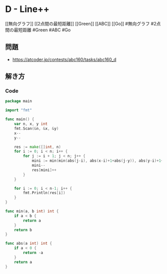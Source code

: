 # D - Line++
[[無向グラフ]] [[2点間の最短距離]] [[Green]] [[ABC]] [[Go]]
#無向グラフ #2点間の最短距離 #Green #ABC #Go 

## 問題
- https://atcoder.jp/contests/abc160/tasks/abc160_d

## 解き方
### Code
```go
package main

import "fmt"

func main() {
	var n, x, y int
	fmt.Scan(&n, &x, &y)
	x--
	y--

	res := make([]int, n)
	for i := 0; i < n; i++ {
		for j := i + 1; j < n; j++ {
			mini := min(min(abs(j-i), abs(x-i)+1+abs(j-y)), abs(y-i)+1+abs(j-x))
			mini--
			res[mini]++
		}
	}

	for i := 0; i < n-1; i++ {
		fmt.Println(res[i])
	}
}

func min(a, b int) int {
	if a < b {
		return a
	}
	return b
}

func abs(a int) int {
	if a < 0 {
		return -a
	}
	return a
}
```